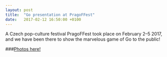 ```yaml
---
layout: post
title:  "Go presentation at PragoFFest"
date:   2017-02-12 16:50:00 +0100
---
```


A Czech pop-culture festival PragoFFest took place on February 2&ndash;5 2017, and we have
been there to show the marvelous game of Go to the public!


###<a href="https://goo.gl/photos/eLVLWmpTyYTb4Mkn7">Photos here!</a>
